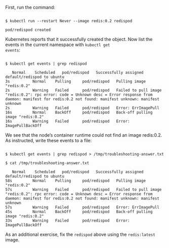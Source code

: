 <!-- CKA Self-Study Mod 5 -->

First, run the command:

<pre class="wp-block-code"><code>
$ kubectl run --restart Never --image redis:0.2 redispod

pod/redispod created
</code></pre>

Kubernetes reports that it successfully created the object. Now list the events in the current namespace with <code>kubectl get events</code>:

<pre class="wp-block-code"><code>
$ kubectl get events | grep redispod

<unknown>   Normal    Scheduled   pod/redispod   Successfully assigned default/redispod to ubuntu
3s          Normal    Pulling     pod/redispod   Pulling image "redis:0.2"
2s          Warning   Failed      pod/redispod   Failed to pull image "redis:0.2": rpc error: code = Unknown desc = Error response from daemon: manifest for redis:0.2 not found: manifest unknown: manifest unknown
2s          Warning   Failed      pod/redispod   Error: ErrImagePull
16s         Normal    BackOff     pod/redispod   Back-off pulling image "redis:0.2"
16s         Warning   Failed      pod/redispod   Error: ImagePullBackOff
</code></pre>

We see that the node’s container runtime could not find an image redis:0.2. As instructed, write these events to a file:

<pre class="wp-block-code"><code>
$ kubectl get events | grep redispod > /tmp/troubleshooting-answer.txt

$ cat /tmp/troubleshooting-answer.txt

<unknown>   Normal    Scheduled   pod/redispod   Successfully assigned default/redispod to ubuntu
58s         Normal    Pulling     pod/redispod   Pulling image "redis:0.2"
57s         Warning   Failed      pod/redispod   Failed to pull image "redis:0.2": rpc error: code = Unknown desc = Error response from daemon: manifest for redis:0.2 not found: manifest unknown: manifest unknown
57s         Warning   Failed      pod/redispod   Error: ErrImagePull
45s         Normal    BackOff     pod/redispod   Back-off pulling image "redis:0.2"
33s         Warning   Failed      pod/redispod   Error: ImagePullBackOff
</code></pre>


As an additional exercise, fix the <code>redispod</code> above using the <code>redis:latest</code> image.